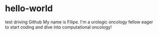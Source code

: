 # hello-world
test driving Github
My name is Filipe. I'm a urologic oncology fellow eager to start coding and dive into computational oncology!
